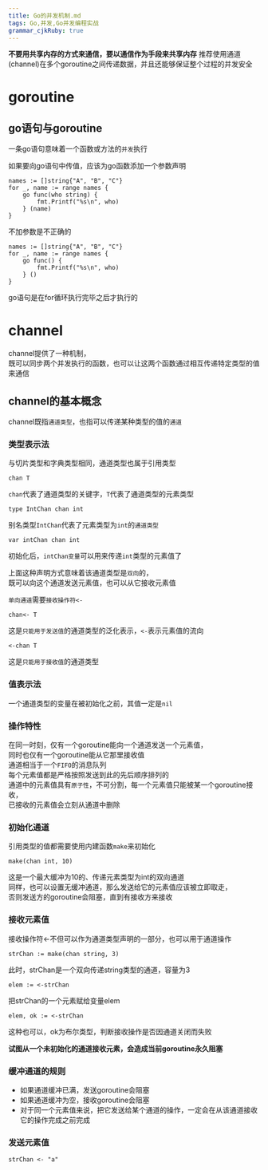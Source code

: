 ```yaml
---
title: Go的并发机制.md
tags: Go,并发,Go并发编程实战
grammar_cjkRuby: true
---
```


**不要用共享内存的方式来通信，要以通信作为手段来共享内存**
推荐使用通道(channel)在多个goroutine之间传递数据，并且还能够保证整个过程的并发安全


# goroutine

## go语句与goroutine

一条go语句意味着一个函数或方法的`并发`执行

如果要向go语句中传值，应该为go函数添加一个参数声明

    names := []string{"A", "B", "C"}
    for _, name := range names {
        go func(who string) {
        	fmt.Printf("%s\n", who)
        } (name)
    }
   
不加参数是不正确的

    names := []string{"A", "B", "C"}
    for _, name := range names {
        go func() {
        	fmt.Printf("%s\n", who)
        } ()
    }
    
go语句是在for循环执行完毕之后才执行的


# channel

channel提供了一种机制，  
既可以同步两个并发执行的函数，也可以让这两个函数通过相互传递特定类型的值来通信  

## channel的基本概念

channel既指`通道类型`，也指可以传递某种类型的值的`通道`  

### 类型表示法

与切片类型和字典类型相同，通道类型也属于引用类型

    chan T

`chan`代表了通道类型的关键字，`T`代表了通道类型的元素类型

    type IntChan chan int

别名类型`IntChan`代表了元素类型为`int`的`通道类型`

    var intChan chan int

初始化后，`intChan变量`可以用来传递`int`类型的元素值了  

上面这种声明方式意味着该通道类型是`双向`的，  
既可以向这个通道发送元素值，也可以从它接收元素值  

`单向通道`需要`接收操作符<-`  

    chan<- T

这是`只能用于发送值`的通道类型的泛化表示，`<-`表示元素值的流向  

    <-chan T

这是`只能用于接收值`的通道类型


### 值表示法

一个通道类型的变量在被初始化之前，其值一定是`nil`

### 操作特性

在同一时刻，仅有一个goroutine能向一个通道发送一个元素值，  
同时也仅有一个goroutine能从它那里接收值  
通道相当于一个`FIFO`的消息队列  
每个元素值都是严格按照发送到此的先后顺序排列的  
通道中的元素值具有`原子性`，不可分割，每一个元素值只能被某一个goroutine接收，  
已接收的元素值会立刻从通道中删除  

### 初始化通道

引用类型的值都需要使用内建函数`make`来初始化  

    make(chan int, 10)
    
这是一个最大缓冲为10的、传递元素类型为int的双向通道  
同样，也可以设置无缓冲通道，那么发送给它的元素值应该被立即取走，  
否则发送方的goroutine会阻塞，直到有接收方来接收



### 接收元素值

接收操作符<-不但可以作为通道类型声明的一部分，也可以用于通道操作

    strChan := make(chan string, 3)

此时，strChan是一个双向传递string类型的通道，容量为3  

    elem := <-strChan

把strChan的一个元素赋给变量elem

    elem, ok := <-strChan

这种也可以，ok为布尔类型，判断接收操作是否因通道关闭而失败  

**试图从一个未初始化的通道接收元素，会造成当前goroutine永久阻塞**


### 缓冲通道的规则

* 如果通道缓冲已满，发送goroutine会阻塞
* 如果通道缓冲为空，接收goroutine会阻塞
* 对于同一个元素值来说，把它发送给某个通道的操作，一定会在从该通道接收它的操作完成之前完成

### 发送元素值

    strChan <- "a"



